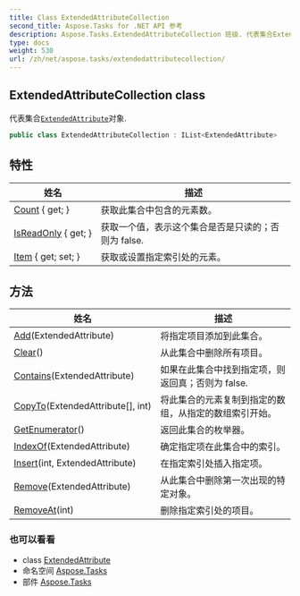 ```yaml
---
title: Class ExtendedAttributeCollection
second_title: Aspose.Tasks for .NET API 参考
description: Aspose.Tasks.ExtendedAttributeCollection 班级. 代表集合ExtendedAttribute对象.
type: docs
weight: 530
url: /zh/net/aspose.tasks/extendedattributecollection/
---
```

## ExtendedAttributeCollection class

代表集合[`ExtendedAttribute`](../extendedattribute/)对象.

```csharp
public class ExtendedAttributeCollection : IList<ExtendedAttribute>
```

## 特性

| 姓名 | 描述 |
| --- | --- |
| [Count](../../aspose.tasks/extendedattributecollection/count/) { get; } | 获取此集合中包含的元素数。 |
| [IsReadOnly](../../aspose.tasks/extendedattributecollection/isreadonly/) { get; } | 获取一个值，表示这个集合是否是只读的；否则为 false. |
| [Item](../../aspose.tasks/extendedattributecollection/item/) { get; set; } | 获取或设置指定索引处的元素。 |

## 方法

| 姓名 | 描述 |
| --- | --- |
| [Add](../../aspose.tasks/extendedattributecollection/add/)(ExtendedAttribute) | 将指定项目添加到此集合。 |
| [Clear](../../aspose.tasks/extendedattributecollection/clear/)() | 从此集合中删除所有项目。 |
| [Contains](../../aspose.tasks/extendedattributecollection/contains/)(ExtendedAttribute) | 如果在此集合中找到指定项，则返回真；否则为 false. |
| [CopyTo](../../aspose.tasks/extendedattributecollection/copyto/)(ExtendedAttribute[], int) | 将此集合的元素复制到指定的数组，从指定的数组索引开始。 |
| [GetEnumerator](../../aspose.tasks/extendedattributecollection/getenumerator/)() | 返回此集合的枚举器。 |
| [IndexOf](../../aspose.tasks/extendedattributecollection/indexof/)(ExtendedAttribute) | 确定指定项在此集合中的索引。 |
| [Insert](../../aspose.tasks/extendedattributecollection/insert/)(int, ExtendedAttribute) | 在指定索引处插入指定项。 |
| [Remove](../../aspose.tasks/extendedattributecollection/remove/)(ExtendedAttribute) | 从此集合中删除第一次出现的特定对象。 |
| [RemoveAt](../../aspose.tasks/extendedattributecollection/removeat/)(int) | 删除指定索引处的项目。 |

### 也可以看看

* class [ExtendedAttribute](../extendedattribute/)
* 命名空间 [Aspose.Tasks](../../aspose.tasks/)
* 部件 [Aspose.Tasks](../../)


